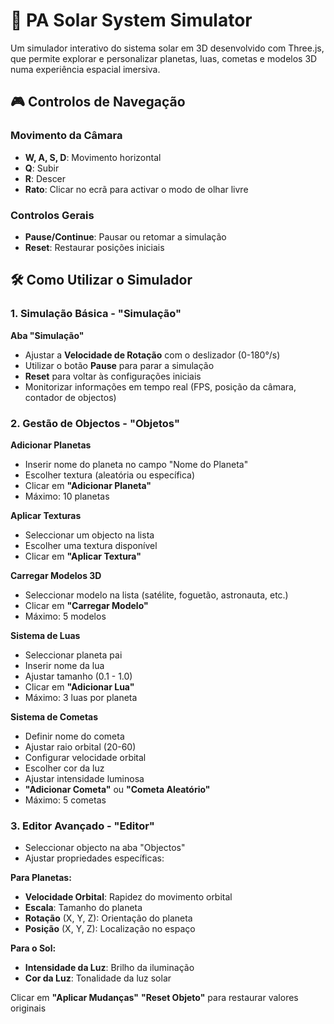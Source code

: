 # 🌌 PA Solar System Simulator

Um simulador interativo do sistema solar em 3D desenvolvido com Three.js, que permite explorar e personalizar planetas, luas, cometas e modelos 3D numa experiência espacial imersiva.

## 🎮 Controlos de Navegação

### Movimento da Câmara
- **W, A, S, D**: Movimento horizontal
- **Q**: Subir
- **R**: Descer
- **Rato**: Clicar no ecrã para activar o modo de olhar livre

### Controlos Gerais
- **Pause/Continue**: Pausar ou retomar a simulação
- **Reset**: Restaurar posições iniciais

## 🛠️ Como Utilizar o Simulador

### 1. Simulação Básica - "Simulação"

**Aba "Simulação"**
- Ajustar a **Velocidade de Rotação** com o deslizador (0-180°/s)
- Utilizar o botão **Pause** para parar a simulação
- **Reset** para voltar às configurações iniciais
- Monitorizar informações em tempo real (FPS, posição da câmara, contador de objectos)

### 2. Gestão de Objectos - "Objetos"

**Adicionar Planetas**
- Inserir nome do planeta no campo "Nome do Planeta"
- Escolher textura (aleatória ou específica)
- Clicar em **"Adicionar Planeta"**
- Máximo: 10 planetas

**Aplicar Texturas**
- Seleccionar um objecto na lista
- Escolher uma textura disponível
- Clicar em **"Aplicar Textura"**

**Carregar Modelos 3D**
- Seleccionar modelo na lista (satélite, foguetão, astronauta, etc.)
- Clicar em **"Carregar Modelo"**
- Máximo: 5 modelos

**Sistema de Luas**
- Seleccionar planeta pai
- Inserir nome da lua
- Ajustar tamanho (0.1 - 1.0)
- Clicar em **"Adicionar Lua"**
- Máximo: 3 luas por planeta

**Sistema de Cometas**
- Definir nome do cometa
- Ajustar raio orbital (20-60)
- Configurar velocidade orbital
- Escolher cor da luz
- Ajustar intensidade luminosa
- **"Adicionar Cometa"** ou **"Cometa Aleatório"**
- Máximo: 5 cometas

### 3. Editor Avançado - "Editor"

- Seleccionar objecto na aba "Objectos"
- Ajustar propriedades específicas:

**Para Planetas:**
- **Velocidade Orbital**: Rapidez do movimento orbital
- **Escala**: Tamanho do planeta
- **Rotação** (X, Y, Z): Orientação do planeta
- **Posição** (X, Y, Z): Localização no espaço

**Para o Sol:**
- **Intensidade da Luz**: Brilho da iluminação
- **Cor da Luz**: Tonalidade da luz solar
  

Clicar em **"Aplicar Mudanças"**
**"Reset Objeto"** para restaurar valores originais
